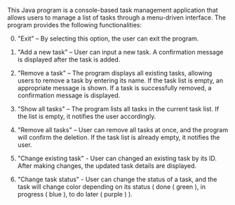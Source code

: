 This Java program is a console-based task management application that allows users to manage a list of tasks through a menu-driven interface. The program provides the following functionalities:

0. "Exit" – By selecting this option, the user can exit the program.

1. "Add a new task" – User can input a new task. A confirmation message is displayed after the task is added.

2. "Remove a task" – The program displays all existing tasks, allowing users to remove a task by entering its name. If the task list is empty, an appropriate message is shown. If a task is successfully removed, a confirmation message is displayed.

3. "Show all tasks" – The program lists all tasks in the current task list. If the list is empty, it notifies the user accordingly.

4. "Remove all tasks" – User can remove all tasks at once, and the program will confirm the deletion. If the task list is already empty, it notifies the user.

5. "Change existing task" - User can changed an existing task by its ID. After making changes, the updated task details are displayed.

6. "Change task status" - User can change the status of a task, and the task will change color depending on its status ( done ( green ), in progress ( blue ), to do later ( purple ) ).
